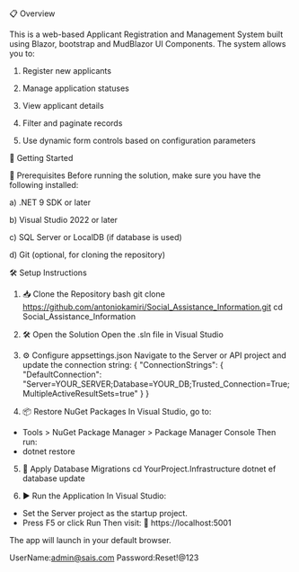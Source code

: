 📋 Overview

This is a web-based Applicant Registration and Management System built using Blazor, bootstrap and MudBlazor UI Components. The system allows you to:

  1. Register new applicants
  
  2. Manage application statuses
  
  3. View applicant details
  
  4. Filter and paginate records
  
  5. Use dynamic form controls based on configuration parameters

🚀 Getting Started

🔧 Prerequisites
Before running the solution, make sure you have the following installed:

  a) .NET 9 SDK or later
  
  b) Visual Studio 2022 or later
  
  c) SQL Server or LocalDB (if database is used)
  
  d) Git (optional, for cloning the repository)

🛠️ Setup Instructions

1. 📥 Clone the Repository
  bash
  git clone https://github.com/antoniokamiri/Social_Assistance_Information.git
  cd Social_Assistance_Information

2. 🛠️ Open the Solution
Open the .sln file in Visual Studio

3. ⚙️ Configure appsettings.json
Navigate to the Server or API project and update the connection string:
{
  "ConnectionStrings": {
    "DefaultConnection": "Server=YOUR_SERVER;Database=YOUR_DB;Trusted_Connection=True;MultipleActiveResultSets=true"
  }
}

4. 📦 Restore NuGet Packages
In Visual Studio, go to:
  - Tools > NuGet Package Manager > Package Manager Console
Then run:
  - dotnet restore

5. 🧱 Apply Database Migrations
  cd YourProject.Infrastructure
  dotnet ef database update

6. ▶️ Run the Application
In Visual Studio:
  - Set the Server project as the startup project.
  - Press F5 or click Run
Then visit:
📍 https://localhost:5001
  

The app will launch in your default browser.

UserName:admin@sais.com
Password:Reset!@123
